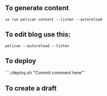## To generate content

```uv run pelican content --listen --autoreload```


## To edit blog use this:

```pelican --autoreload --listen```


## To deploy


```./deploy.sh "Commit comment here"``

## To create a draft

``` ./create_draft.sh "Post title goes here"
